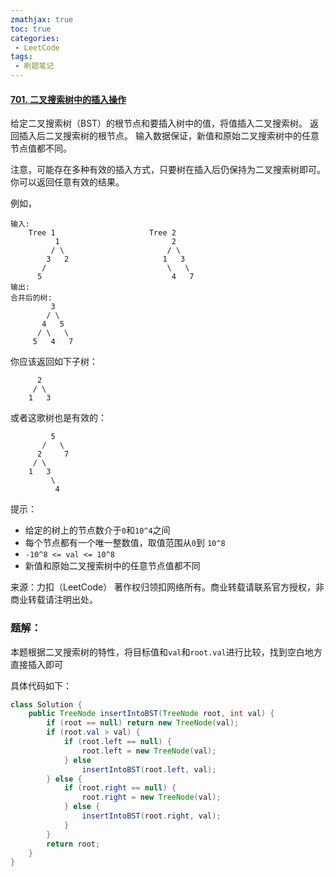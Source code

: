 ```yaml
---
zmathjax: true
toc: true
categories:
 - LeetCode
tags:
 - 刷题笔记
---
```


#### [701. 二叉搜索树中的插入操作](https://leetcode-cn.com/problems/insert-into-a-binary-search-tree/)

给定二叉搜索树（BST）的根节点和要插入树中的值，将值插入二叉搜索树。 返回插入后二叉搜索树的根节点。 输入数据保证，新值和原始二叉搜索树中的任意节点值都不同。

注意，可能存在多种有效的插入方式，只要树在插入后仍保持为二叉搜索树即可。 你可以返回任意有效的结果。

<!--more-->

例如，

```
输入: 
	Tree 1                     Tree 2                  
          1                         2                             
         / \                       / \                            
        3   2                     1   3                        
       /                           \   \                      
      5                             4   7                  
输出: 
合并后的树:
	     3
	    / \
	   4   5
	  / \   \ 
	 5   4   7
```

你应该返回如下子树：

```
      2     
     / \   
    1   3
```

或者这歌树也是有效的：

```
         5
       /   \
      2     7
     / \   
    1   3
         \
          4
```

提示：

- 给定的树上的节点数介于` 0 `和` 10^4 `之间
- 每个节点都有一个唯一整数值，取值范围从` 0 `到 `10^8`
- `-10^8 <= val <= 10^8`
- 新值和原始二叉搜索树中的任意节点值都不同

来源：力扣（LeetCode）
著作权归领扣网络所有。商业转载请联系官方授权，非商业转载请注明出处。

### 题解：

本题根据二叉搜索树的特性，将目标值和`val`和`root.val`进行比较，找到空白地方直接插入即可

具体代码如下：

```java
class Solution {
    public TreeNode insertIntoBST(TreeNode root, int val) {
        if (root == null) return new TreeNode(val);
        if (root.val > val) {
            if (root.left == null) {
                root.left = new TreeNode(val);
            } else
                insertIntoBST(root.left, val);
        } else {
            if (root.right == null) {
                root.right = new TreeNode(val);
            } else {
                insertIntoBST(root.right, val);
            }
        }
        return root;
    }
}
```





